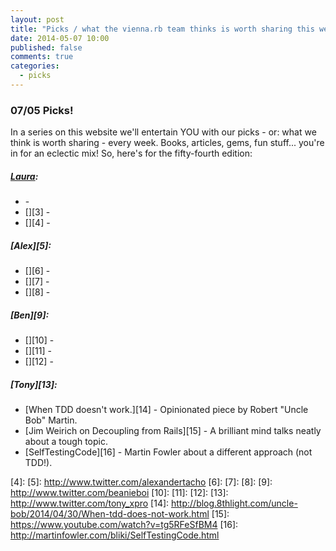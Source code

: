 ```yaml
---
layout: post
title: "Picks / what the vienna.rb team thinks is worth sharing this week"
date: 2014-05-07 10:00
published: false
comments: true
categories:
  - picks
---
```


### 07/05 Picks!

In a series on this website we'll entertain YOU with our picks - or: what we think is worth sharing - every week.
Books, articles, gems, fun stuff... you're in for an eclectic mix! So, here's for the fifty-fourth edition:

##### [Laura][1]:
  - [][2] -
  - [][3] -
  - [][4] -

##### [Alex][5]:
  - [][6] -
  - [][7] -
  - [][8] -

##### [Ben][9]:
  - [][10] -
  - [][11] -
  - [][12] -

##### [Tony][13]:
  - [When TDD doesn't work.][14] - Opinionated piece by Robert "Uncle Bob" Martin.
  - [Jim Weirich on Decoupling from Rails][15] - A brilliant mind talks neatly about a tough topic.
  - [SelfTestingCode][16] - Martin Fowler about a different approach (not TDD!).


[1]: http://www.twitter.com/alicetragedy
[2]:
[3]:
[4]:
[5]: http://www.twitter.com/alexandertacho
[6]:
[7]:
[8]:
[9]: http://www.twitter.com/beanieboi
[10]:
[11]:
[12]:
[13]: http://www.twitter.com/tony_xpro
[14]: http://blog.8thlight.com/uncle-bob/2014/04/30/When-tdd-does-not-work.html
[15]: https://www.youtube.com/watch?v=tg5RFeSfBM4
[16]: http://martinfowler.com/bliki/SelfTestingCode.html
